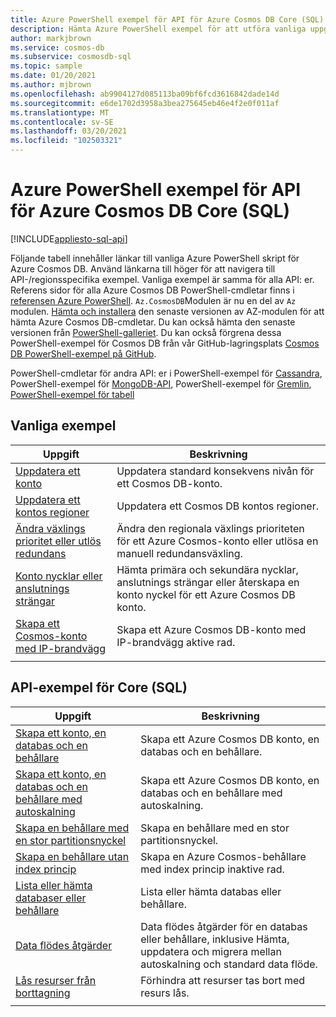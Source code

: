 ```yaml
---
title: Azure PowerShell exempel för API för Azure Cosmos DB Core (SQL)
description: Hämta Azure PowerShell exempel för att utföra vanliga uppgifter i Azure Cosmos DB för Core-API (SQL)
author: markjbrown
ms.service: cosmos-db
ms.subservice: cosmosdb-sql
ms.topic: sample
ms.date: 01/20/2021
ms.author: mjbrown
ms.openlocfilehash: ab9904127d085113ba09bf6fcd3616842dade14d
ms.sourcegitcommit: e6de1702d3958a3bea275645eb46e4f2e0f011af
ms.translationtype: MT
ms.contentlocale: sv-SE
ms.lasthandoff: 03/20/2021
ms.locfileid: "102503321"
---
```

# <a name="azure-powershell-samples-for-azure-cosmos-db-core-sql-api"></a>Azure PowerShell exempel för API för Azure Cosmos DB Core (SQL)
[!INCLUDE[appliesto-sql-api](includes/appliesto-sql-api.md)]

Följande tabell innehåller länkar till vanliga Azure PowerShell skript för Azure Cosmos DB. Använd länkarna till höger för att navigera till API-/regionsspecifika exempel. Vanliga exempel är samma för alla API: er. Referens sidor för alla Azure Cosmos DB PowerShell-cmdletar finns i [referensen Azure PowerShell](/powershell/module/az.cosmosdb). `Az.CosmosDB`Modulen är nu en del av `Az` modulen. [Hämta och installera](/powershell/azure/install-az-ps) den senaste versionen av AZ-modulen för att hämta Azure Cosmos DB-cmdletar. Du kan också hämta den senaste versionen från [PowerShell-galleriet](https://www.powershellgallery.com/packages/Az/5.4.0). Du kan också förgrena dessa PowerShell-exempel för Cosmos DB från vår GitHub-lagringsplats [Cosmos DB PowerShell-exempel på GitHub](https://github.com/Azure/azure-docs-powershell-samples/tree/master/cosmosdb).

PowerShell-cmdletar för andra API: er i PowerShell-exempel för [Cassandra](powershell-samples-cassandra.md), PowerShell-exempel för [MongoDB-API](powershell-samples-mongodb.md), PowerShell-exempel för [Gremlin](powershell-samples-gremlin.md), [PowerShell-exempel för tabell](powershell-samples-table.md)

## <a name="common-samples"></a>Vanliga exempel

|Uppgift | Beskrivning |
|---|---|
|[Uppdatera ett konto](scripts/powershell/common/account-update.md?toc=%2fpowershell%2fmodule%2ftoc.json)| Uppdatera standard konsekvens nivån för ett Cosmos DB-konto. |
|[Uppdatera ett kontos regioner](scripts/powershell/common/update-region.md?toc=%2fpowershell%2fmodule%2ftoc.json)| Uppdatera ett Cosmos DB kontos regioner. |
|[Ändra växlings prioritet eller utlös redundans](scripts/powershell/common/failover-priority-update.md?toc=%2fpowershell%2fmodule%2ftoc.json)| Ändra den regionala växlings prioriteten för ett Azure Cosmos-konto eller utlösa en manuell redundansväxling. |
|[Konto nycklar eller anslutnings strängar](scripts/powershell/common/keys-connection-strings.md?toc=%2fpowershell%2fmodule%2ftoc.json)| Hämta primära och sekundära nycklar, anslutnings strängar eller återskapa en konto nyckel för ett Azure Cosmos DB konto. |
|[Skapa ett Cosmos-konto med IP-brandvägg](scripts/powershell/common/firewall-create.md?toc=%2fpowershell%2fmodule%2ftoc.json)| Skapa ett Azure Cosmos DB-konto med IP-brandvägg aktive rad. |
|||

## <a name="core-sql-api-samples"></a>API-exempel för Core (SQL)

|Uppgift | Beskrivning |
|---|---|
|[Skapa ett konto, en databas och en behållare](scripts/powershell/sql/create.md?toc=%2fpowershell%2fmodule%2ftoc.json)| Skapa ett Azure Cosmos DB konto, en databas och en behållare. |
|[Skapa ett konto, en databas och en behållare med autoskalning](scripts/powershell/sql/autoscale.md?toc=%2fpowershell%2fmodule%2ftoc.json)| Skapa ett Azure Cosmos DB konto, en databas och en behållare med autoskalning. |
|[Skapa en behållare med en stor partitionsnyckel](scripts/powershell/sql/create-large-partition-key.md?toc=%2fpowershell%2fmodule%2ftoc.json)| Skapa en behållare med en stor partitionsnyckel. |
|[Skapa en behållare utan index princip](scripts/powershell/sql/create-index-none.md?toc=%2fpowershell%2fmodule%2ftoc.json) | Skapa en Azure Cosmos-behållare med index princip inaktive rad.|
|[Lista eller hämta databaser eller behållare](scripts/powershell/sql/list-get.md?toc=%2fpowershell%2fmodule%2ftoc.json)| Lista eller hämta databas eller behållare. |
|[Data flödes åtgärder](scripts/powershell/sql/throughput.md?toc=%2fpowershell%2fmodule%2ftoc.json)| Data flödes åtgärder för en databas eller behållare, inklusive Hämta, uppdatera och migrera mellan autoskalning och standard data flöde. |
|[Lås resurser från borttagning](scripts/powershell/sql/lock.md?toc=%2fpowershell%2fmodule%2ftoc.json)| Förhindra att resurser tas bort med resurs lås. |
|||
